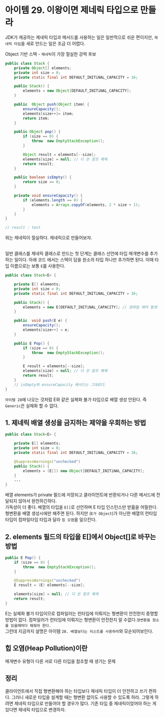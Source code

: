# 아이템 29. 이왕이면 제네릭 타입으로 만들라

JDK가 제공하는 제네릭 타입과 메서드를 사용하는 일은 일반적으로 쉬운 편이지만, `제네릭 타입`을 새로 만드는 일은 조금 더 어렵다.<br>



Object 기반 스택 - `제네릭`이 가장 절실한 강력 후보

```java
public class Stack {
    private Object[] elements;
    private int size = 0;
    private static final int DEFAULT_INITiNAL_CAPACITY = 16;

    public Stack() {
        elements = new Object[DEFAULT_INITiNAL_CAPACITY];
    }

    public  Object push(Object item) {
        ensureCapacity();
        elements[size++]= item;
        return item;
    }

    public Object pop() {
        if (size == 0) {
            throw  new EmptyStackException();
        }

        Object result = elements[--size];
        elements[size] = null; // 다 쓴 참조 해제
        return result;
    }

    public boolean isEmpty() {
        return size == 0;
    }

    private void ensureCapacity() {
        if (elements.length == 0) {
            elements = Arrays.copyOf(elements, 2 * size + 1);
        }
    }
}

// result : test
```
위는 제네릭이 절실하다. 제네릭으로 만들어보자.<br><br>


일반 클래스를 제네릭 클래스로 만드는 첫 단계는 클래스 선언에 타입 매개변수를 추가하는 일이다. 아래 코드 에서는 스택이 담을 원소의 타입 하나만 추가하면 된다. 이때 타입 이름으로는 보통 `E`를 사용한다.
```java
public class Stack<E> {

    private E[] elements;
    private int size = 0;
    private static final int DEFAULT_INITiNAL_CAPACITY = 16;

    public Stack() {
        elements = new E[DEFAULT_INITiNAL_CAPACITY]; // 컴파일 에러 발생
    }

    public  void push(E e) {
        ensureCapacity();
        elements[size++] = e;
    }

    public E Pop() {
        if (size == 0) {
            throw  new EmptyStackException();
        }

        E result = elements[--size];
        elements[size] = null; // 다 쓴 참조 해제
        return result;
    }
    // isEmpty와 ensureCapacity 메서드는 그대로다.
}
```
`아이템 28`에 나오는 것처럼 E와 같은 실체화 불가 타입으로 배열 생성 안된다. 즉 `Generic`은 실체화 할 수 없다.

## 1. 제네릭 배열 생성을 금지하는 제약을 우회하는 방법

```java
public class Stack<E> {

    private E[] elements;
    private int size = 0;
    private static final int DEFAULT_INITiNAL_CAPACITY = 16;

    @SuppressWarnings("unchecked")
    public Stack() {
        elements = (E[]) new Object[DEFAULT_INITiNAL_CAPACITY];
    }
    ...
}
```
배열 elements가 private 필드에 저장되고 클라이언트에 반환되거나 다른 메서드에 전달되지 않아서 완전하긴하다.<br>
가독성이 더 좋다. 배열의 타입을 `E[]`로 선언하며 E 타입 인스턴스만 받읆을 어필한다. 형변환을 배열 생성시에만 해주면 된다. 하지만 (`E가 Object`)가 아닌한 배열의 런타임 타입이 컴파일타임 타입과 달라 `힙 오염`을 일으킨다.

## 2. elements 필드의 타입을 E[]에서 Object[]로 바꾸는 방법

```java
public E Pop() {
    if (size == 0) {
        throw  new EmptyStackException();
    }

    @SuppressWarnings("unchecked")
    E result = (E) elements[--size];

    elements[size] = null; // 다 쓴 참조 해제
    return result;
}
```
E는 실체화 불가 타입이므로 컴파일러는 런타임에 이뤄지는 형변환이 안전한지 증명할 방법이 없다. 컴파일러가 런타임에 이뤄지는 형변환이 안전한지 알 수없다.`형변환을 원소를 읽을때마다 해줘야 한다.`<br>
그런데 지금까지 설명은 아이템 `28. 배열보다는 리스트를 사용하라`와 모순되어보인다.

## 힙 오염(Heap Pollution)이란
매개변수 유형이 다른 서로 다른 타입을 참조할 때 생기는 문제


## 정리
클라이언트에서 직접 형변환해야 하는 타입보다 제네릭 타입이 더 안전하고 쓰기 편하다. 그러니 새로운 타입을 설계할 때는 형변환 없이도 사용할 수 있도록 하라. 그렇게 하려면 제네릭 타입으로 만들어야 할 경우가 많다. 기존 타입 중 제네릭이었어야 하는 게 있다면 제네릭 타입으로 변경하자.
